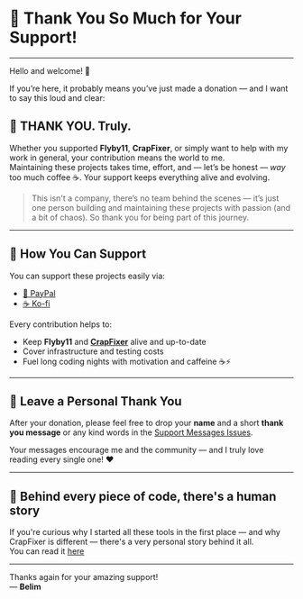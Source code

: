 # 🎉 Thank You So Much for Your Support!

---

Hello and welcome! 👋

If you’re here, it probably means you’ve just made a donation — and I want to say this loud and clear:

## 💛 THANK YOU. Truly.

Whether you supported **Flyby11**, **CrapFixer**, or simply want to help with my work in general, your contribution means the world to me.  
Maintaining these projects takes time, effort, and — let’s be honest — *way* too much coffee ☕. Your support keeps everything alive and evolving.

> This isn't a company, there’s no team behind the scenes — it’s just one person building and maintaining these projects with passion (and a bit of chaos).
> So thank you for being part of this journey.

---

## 🚀 How You Can Support

You can support these projects easily via:

- [💸 PayPal](https://www.paypal.com/donate/?hosted_button_id=M9DW4VNKH9ECQ)  
- [☕ Ko-fi](https://ko-fi.com/builtbybel)

Every contribution helps to:

- Keep **Flyby11** and **[CrapFixer](https://github.com/builtbybel/CrapFixer/)** alive and up-to-date  
- Cover infrastructure and testing costs  
- Fuel long coding nights with motivation and caffeine ☕⚡

---

## 🙏 Leave a Personal Thank You

After your donation, please feel free to drop your **name** and a short **thank you message** or any kind words in the [Support Messages Issues](https://github.com/Belim/support/issues/new/choose).  

Your messages encourage me and the community — and I truly love reading every single one! ❤️

---

## 🎵 Behind every piece of code, there's a human story

If you're curious why I started all these tools in the first place — and why CrapFixer is different — there's a very personal story behind it all.  
You can read it [here](./STORY.md)

---

Thanks again for your amazing support!  
— **Belim**
